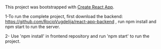 This project was bootstrapped with [Create React App](https://github.com/facebook/create-react-app).

1-To run the complete project, first download the backend: https://github.com/RocioVugdelija/react-app-backend , run npm install and npm start to run the server.

2- Use 'npm install' in frontend repository and run 'npm start' to run the project. 
